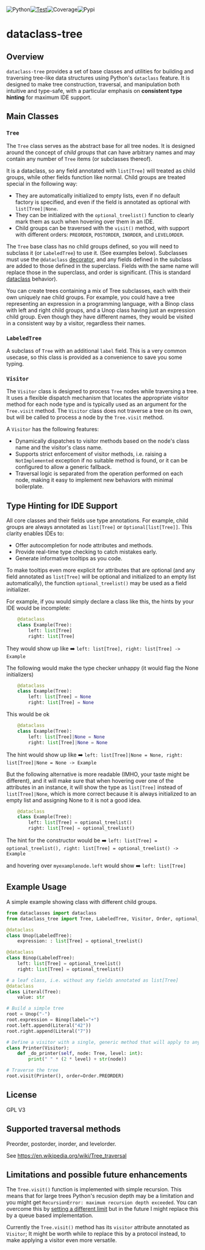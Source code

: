![Python](/python.svg)[![Test](https://github.com/varkenvarken/dataclass-tree/actions/workflows/test_all.yml/badge.svg)](https://github.com/varkenvarken/dataclass-tree/actions/workflows/test_all.yml)![Coverage](/coverage.svg)![Pypi](/pypi.svg)

# dataclass-tree

## Overview

`dataclass-tree` provides a set of base classes and utilities for building and traversing tree-like data structures using Python's `dataclass` feature. It is designed to make tree construction, traversal, and manipulation both intuitive and type-safe, with a particular emphasis on **consistent type hinting** for maximum IDE support.

## Main Classes

### `Tree`

The `Tree` class serves as the abstract base for all tree nodes. It is designed around the concept of *child groups* that can have arbitrary names and may contain any number of `Tree` items (or subclasses thereof).

It is a dataclass, so any field annotated with `list[Tree]` will treated as child groups, while other fields function like normal. Child groups are treated special in the following way:

- They are automatically initialized to empty lists, even if no default factory is specified, and even if the field is annotated as optional with `list[Tree]|None`.
- They can be initialized with the `optional_treelist()` function to clearly mark them as such when hovering over them in an IDE.
- Child groups can be traversed with the `visit()` method, with support with different orders: `PREORDER`, `POSTORDER`, `INORDER`, and `LEVELORDER`.

The `Tree` base class has no child groups defined, so you will need to subclass it (or `LabeledTree`) to use it. (See examples below). Subclasses must use the `@dataclass` [decorator](https://docs.python.org/3/library/dataclasses.html#dataclasses.dataclass),
and any fields defined in the subclass are added to those defined in the superclass. Fields with the same name will replace those in the superclass, and order is significant. (This is standard [dataclass](https://docs.python.org/3/library/dataclasses.html#) behavior).

You can create trees containing a mix of Tree subclasses, each with their own uniquely nae child groups. For example, you could have a tree representing an expression in a programming language, with a Binop class with left and right child groups, and a Unop class having just an expression child group. Even though they have different names, they would be visited in a consistent way by a visitor, regardless their names.

### `LabeledTree`

A subclass of `Tree` with an additional `label` field. This is a very common usecase, so this class is provided as a convenience to save you some typing.

### `Visitor`

The `Visitor` class is designed to process `Tree` nodes while traversing a tree. It uses a flexible dispatch mechanism that locates the appropriate visitor method for each node type and is typically used as an argument for the `Tree.visit` method. The `Visitor` class does not traverse a tree on its own, but will be called to process a node by the `Tree.visit` method.

A `Visitor` has the following features:

- Dynamically dispatches to visitor methods based on the node's class name and the visitor's class name.
- Supports strict enforcement of visitor methods, i.e. raising a `NotImplemented` exception if no suitable method is found, or it can be configured to allow a generic fallback.
- Traversal logic is separated from the operation performed on each node, making it easy to implement new behaviors with minimal boilerplate. 

## Type Hinting for IDE Support

All core classes and their fields use type annotations. For example, child groups are always annotated as `list[Tree]` or `Optional[list[Tree]]`. This clarity enables IDEs to:

- Offer autocompletion for node attributes and methods.
- Provide real-time type checking to catch mistakes early.
- Generate informative tooltips as you code.

To make tooltips even more explicit for attributes that are optional (and any field annotated as `list[Tree]` will be optional and initialized to an empty list automatically), 
the function `optional_treelist()` may be used as a field initializer. 

For example, if you would simply declare a class like this, the hints by your IDE would be incomplete:

```python
    @dataclass
    class Example(Tree):
        left: list[Tree]
        right: list[Tree]
```
They would show up like :arrow_right:  `left: list[Tree], right: list[Tree] -> Example`

The following would make the type checker unhappy (it would flag the None initializers)
    
```python
    @dataclass
    class Example(Tree):
        left: list[Tree] = None
        right: list[Tree] = None
```

This would be ok

```python
    @dataclass
    class Example(Tree):
        left: list[Tree]|None = None
        right: list[Tree]|None = None
```

The hint would show up like :arrow_right:  `left: list[Tree]|None = None, right: list[Tree]|None = None -> Example`

But the following alternative is more readable (IMHO, your taste might be different), and it will make
sure that when hovering over one of the attributes in an instance, it will show the type as `list[Tree]` instead of
`list[Tree]|None`, which is more correct because it is always initialized to an empty list and assigning None to
it is not a good idea.

```python
    @dataclass
    class Example(Tree):
        left: list[Tree] = optional_treelist()
        right: list[Tree] = optional_treelist()
```

The hint for the constructor would be :arrow_right:  `left: list[Tree] = optional_treelist(), right: list[Tree] = optional_treelist() -> Example`

and hovering over `myexamplenode.left` would show :arrow_right: `left: list[Tree]` 

## Example Usage

A simple example showing class with different child groups.

```python
from dataclasses import dataclass
from dataclass_tree import Tree, LabeledTree, Visitor, Order, optional_treelist

@dataclass
class Unop(LabeledTree):
    expression: : list[Tree] = optional_treelist()

@dataclass
class Binop(LabeledTree):
    left: list[Tree] = optional_treelist()
    right: list[Tree] = optional_treelist()

# a leaf class, i.e. without any fields annotated as list[Tree]
@dataclass
class Literal(Tree):
    value: str

# Build a simple tree
root = Unop("-")
root.expression = Binop(label="+")
root.left.append(Literal("42"))
root.right.append(Literal("7"))

# Define a visitor with a single, generic method that will apply to any node
class Printer(Visitor):
    def _do_printer(self, node: Tree, level: int):
        print(" " * (2 * level) + str(node))

# Traverse the tree
root.visit(Printer(), order=Order.PREORDER)
```

## License

GPL V3

## Supported traversal methods

Preorder, postorder, inorder, and levelorder.

See https://en.wikipedia.org/wiki/Tree_traversal

## Limitations and possible future enhancements

The `Tree.visit()` function is implemented with simple recursion. This means that for large trees Python's recusion depth may be a limitation and you might get
`RecursionError: maximum recursion depth exceeded`. You can overcome this by [setting a different limit](https://docs.python.org/3/library/sys.html#sys.setrecursionlimit)
but in the future I might replace this by a queue based implementation.

Currently the `Tree.visit()` method has its `visitor` attribute annotated as `Visitor`; It might be worth while to replace this by a protocol instead, to make applying a visitor even more versatile.



